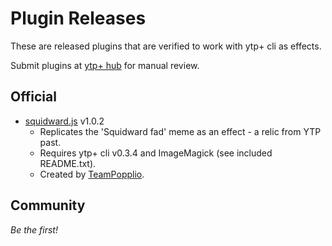 # Plugin Releases

These are released plugins that are verified to work with ytp+ cli as effects.

Submit plugins at [ytp+ hub](https://discord.gg/8ppmspR6Wh) for manual review.

## Official

* [squidward.js](https://ytp-plus.github.io/plugins/squidward-v1.0.1.zip) v1.0.2
    * Replicates the 'Squidward fad' meme as an effect - a relic from YTP past.
    * Requires ytp+ cli v0.3.4 and ImageMagick (see included README.txt).
    * Created by [TeamPopplio](https://github.com/TeamPopplio/).

## Community

*Be the first!*
